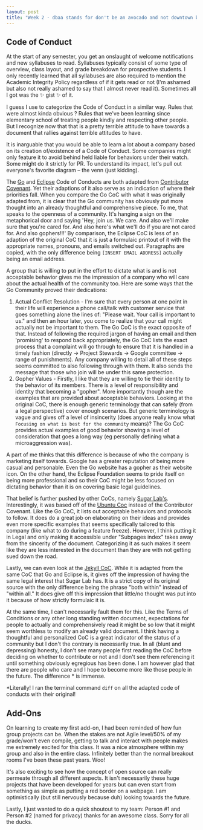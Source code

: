 ```yaml
---
layout: post
title: "Week 2 - dbaa stands for don't be an avocado and not downtown brooklyn arts alliance"
---
```


## Code of Conduct

At the start of any semester, you get an onslaught of welcome notifications and new syllabuses to read. Syllabuses typically consist of some type of overview, class layout, and grade breakdown for prospective students. I only recently learned that all syllabuses are also required to mention the Academic Integrity Policy regardless of if it gets read or not (I'm ashamed but also not really ashamed to say that I almost never read it). Sometimes all I got was the ✨ gist ✨ of it.

I guess I use to categorize the Code of Conduct in a similar way. Rules that were almost kinda obvious ? Rules that we've been learning since elementary school of treating people kindly and respecting other people. But I recognize now that that is a pretty terrible attitude to have towards a document that rallies against terrible attitudes to have.

It is inarguable that you would be able to learn a lot about a company based on its creation of/existence of a Code of Conduct. Some companies might only feature it to avoid behind held liable for behaviors under their watch. Some might do it strictly for PR. To understand its impact, let's pull out everyone's favorite diagram – the venn (just kidding).

The [Go](https://go.dev/conduct) and [Eclipse](https://www.eclipse.org/org/documents/Community_Code_of_Conduct.php) Code of Conducts are both adapted from [Contributor Covenant](https://www.contributor-covenant.org/version/1/4/code-of-conduct/). Yet their adaptions of it also serve as an indication of where their priorities fall. When you compare the Go CoC with what it was originally adapted from, it is clear that the Go community has obviously put more thought into an already thoughtful and comprehensive piece. To me, that speaks to the openness of a community. It's hanging a sign on the metaphorical door and saying 'Hey, join us. We care. And also we'll make sure that you're cared for. And also here's what we'll do if you are not cared for. And also gophers!!!' By comparison, the Eclipse CoC is less of an adaption of the original CoC that it is just a formulaic printout of it with the appropriate names, pronouns, and emails switched out. Paragraphs are copied, with the only difference being `[INSERT EMAIL ADDRESS]` actually being an email address.

A group that is willing to put in the effort to dictate what is and is not acceptable behavior gives me the impression of a company who will care about the actual health of the community too. Here are some ways that the Go Community proved their dedications:

1. Actual Conflict Resolution - I'm sure that every person at one point in their life will experience a phone call/talk with customer service that goes something alone the lines of: "Please wait. Your call is important to us." and then an hour later, you come to realize that your call might actually not be important to them. The Go CoC is the exact opposite of that. Instead of following the required jargon of having an email and then 'promising' to respond back appropriately, the Go CoC lists the exact process that a complaint will go through to ensure that it is handled in a timely fashion (directly -> Project Stewards -> Google committee -> range of punishments). Any company willing to detail all of these steps seems committed to also following through with them. It also sends the message that those who join will be under this same protection.
2. Gopher Values - Firstly, I like that they are willing to tie their identity to the behavior of its members. There is a level of responsibility and identity that becoming a "gopher". More importantly though are the examples that are provided about acceptable behaviors. Looking at the original CoC, there is enough generic terminology that can safely (from a legal perspective) cover enough scenarios. But generic terminology is vague and gives off a level of insincerity (does anyone really know what `Focusing on what is best for the community` means)? The Go CoC provides actual examples of good behavior showing a level of consideration that goes a long way (eg personally defining what a microaggression was).

A part of me thinks that this difference is because of who the company is marketing itself towards. Google has a greater reputation of being more casual and personable. Even the Go website has a gopher as their website icon. On the other hand, the Eclipse Foundation seems to pride itself on being more professional and so their CoC might be less focused on dictating behavior than it is on covering basic legal guidelines.

That belief is further pushed by other CoCs, namely [Sugar Lab's](https://wiki.sugarlabs.org/go/Sugar_Labs/Legal/Code_of_Conduct). Interestingly, it was based off of the [Ubuntu Coc](https://ubuntu.com/community/code-of-conduct) instead of the Contributor Covenant. Like the Go CoC, it lists out acceptable behaviors and protocols to follow. It does do a great job on elaborating on their ideas and provides even more specific examples that seems specifically tailored to this company (like what to do during a feature freeze). However, I think putting it in Legal and only making it accessible under "Subpages index" takes away from the sincerity of the document. Categorizing it as such makes it seem like they are less interested in the document than they are with not getting sued down the road.

Lastly, we can even look at the [Jekyll CoC](https://jekyllrb.com/docs/conduct/). While it is adapted from the same CoC that Go and Eclipse is, it gives off the impression of having the same legal interest that Sugar Lab has. It is a strict copy of its original source with the only difference being the phrase "both within" instead of "within all." It does give off this impression that little/no thought was put into it because of how strictly formulaic it is.

At the same time, I can't necessarily fault them for this. Like the Terms of Conditions or any other long standing written document, expectations for people to actually and comprehensively read it might be so low that it might seem worthless to modify an already valid document. I think having a thoughtful and personalized CoC is a great indicator of the status of a community but I don't the contrary is necessarily true. In all (blunt and depressing) honesty, I don't see many people first reading the CoC before deciding on whether to contribute or not and I don't see them referencing it until something obviously egregious has been done. I am however glad that there are people who care and I hope to become more like those people in the future. The difference \* is immense.

\*Literally! I ran the terminal command `diff` on all the adapted code of conducts with their original!

## Add-Ons

On learning to create my first add-on, I had been reminded of how fun group projects can be. When the stakes are not Agile level/50% of my grade/won't even compile, getting to talk and interact with people makes me extremely excited for this class. It was a nice atmosphere within my group and also in the entire class. Infinitely better than the normal breakout rooms I've been these past years. Woo!

It's also exciting to see how the concept of open source can really permeate through all different aspects. It isn't necessarily these huge projects that have been developed for years but can even start from something as simple as putting a red border on a webpage. I am optimistically (but still nervously because duh) looking towards the future.

Lastly, I just wanted to do a quick shoutout to my team: Person #1 and Person #2 (named for privacy) thanks for an awesome class. Sorry for all the ducks.
